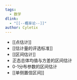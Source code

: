 ```yaml
---
tags: 
  - 数学
dlink:
  - "[[--概率论--]]"
author: Cyletix
---
```

- [[点估计]]
- [[估计量的评选标准]]
- [[区间估计]]
- 正态总体均值与方差的区间估计
- 0-1分布参数的区间估计
- [[单侧置信区间]]